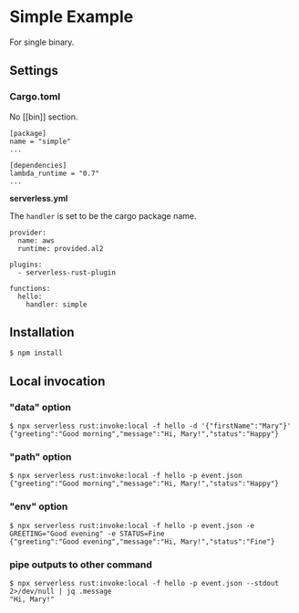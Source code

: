 # Simple Example

For single binary.

## Settings

### Cargo.toml

No [[bin]] section.


```
[package]
name = "simple"
...

[dependencies]
lambda_runtime = "0.7"
...
```

**serverless.yml**

The `handler` is set to be the cargo package name.

```
provider:
  name: aws
  runtime: provided.al2

plugins:
  - serverless-rust-plugin

functions:
  hello:
    handler: simple
```

## Installation

```
$ npm install
```

## Local invocation

### "data" option

```
$ npx serverless rust:invoke:local -f hello -d '{"firstName":"Mary"}'
{"greeting":"Good morning","message":"Hi, Mary!","status":"Happy"}

```

### "path" option

```
$ npx serverless rust:invoke:local -f hello -p event.json
{"greeting":"Good morning","message":"Hi, Mary!","status":"Happy"}
```

### "env" option

```
$ npx serverless rust:invoke:local -f hello -p event.json -e GREETING="Good evening" -e STATUS=Fine
{"greeting":"Good evening","message":"Hi, Mary!","status":"Fine"}
```

### pipe outputs to other command

```
$ npx serverless rust:invoke:local -f hello -p event.json --stdout 2>/dev/null | jq .message
"Hi, Mary!"
```
